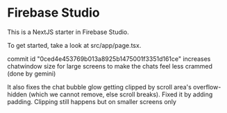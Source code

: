 # Firebase Studio

This is a NextJS starter in Firebase Studio.

To get started, take a look at src/app/page.tsx.

commit id "0ced4e453769b013a8925b1475001f3351d161ce" increases chatwindow size for large screens to make the chats feel less crammed (done by gemini)

It also fixes the chat bubble glow getting clipped by scroll area's overflow-hidden (which we cannot remove, else scroll breaks). Fixed it by adding padding. Clipping still happens but on smaller screens only